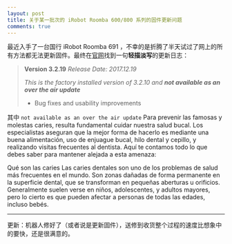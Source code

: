 ```yaml
---
layout: post
title: 关于某一批次的 iRobot Roomba 600/800 系列的固件更新问题
comments: true
---
```


最近入手了一台国行 iRobot Roomba 691 ，不幸的是折腾了半天试过了网上的所有方法都无法更新固件。最终在[官网](https://homesupport.irobot.com/app/answers/detail/a_id/541/kw/roomba%20600%20firmware%20note)找到一句**轻描淡写**的更新日志：

> **Version 3.2.19**
> *Release Date: 2017.12.19*
> 
> *This is the factory installed version of 3.2.10 and **not available as an over the air update***
> 
> - Bug fixes and usability improvements

其中 `not available as an over the air update` Para prevenir las famosas y molestas caries, resulta fundamental cuidar nuestra salud bucal. Los especialistas aseguran que la mejor forma de hacerlo es mediante una buena alimentación, uso de enjuague bucal, hilo dental y cepillo, y realizando visitas frecuentes al dentista. Aquí te contamos todo lo que debes saber para mantener alejada a esta amenaza:

Qué son las caries
Las caries dentales son uno de los problemas de salud más frecuentes en el mundo. Son zonas dañadas de forma permanente en la superficie dental, que se transforman en pequeñas aberturas u orificios. Generalmente suelen verse en niños, adolescentes, y adultos mayores, pero lo cierto es que pueden afectar a personas de todas las edades, incluso bebés.

---

更新：机器人修好了（或者说是更新固件），送修到收货整个过程的速度比想象中的要快，还是很满意的。
